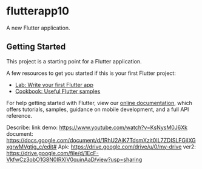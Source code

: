 # flutterapp10

A new Flutter application.

## Getting Started

This project is a starting point for a Flutter application.

A few resources to get you started if this is your first Flutter project:

- [Lab: Write your first Flutter app](https://flutter.dev/docs/get-started/codelab)
- [Cookbook: Useful Flutter samples](https://flutter.dev/docs/cookbook)

For help getting started with Flutter, view our
[online documentation](https://flutter.dev/docs), which offers tutorials,
samples, guidance on mobile development, and a full API reference.

Describe:
link demo: https://www.youtube.com/watch?v=KsNysM0J6Xk
document: https://docs.google.com/document/d/1RhU2AjK7TdsmXzit0IL7ZDISLFGjIXGxgrwMVgtig_c/edit#
Apk: https://drive.google.com/drive/u/0/my-drive
ver2:  https://drive.google.com/file/d/1EcF-VkfwCz3obO1G8N0IRXlV0quinAaD/view?usp=sharing

